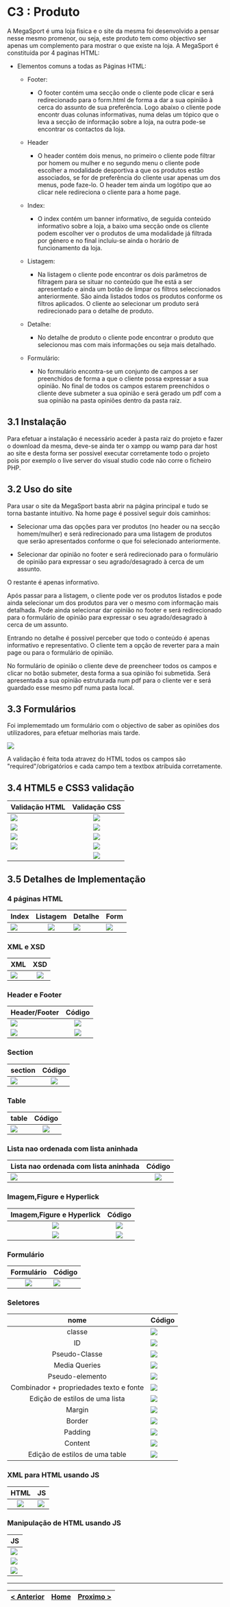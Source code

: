 # C3 : Produto

A MegaSport é uma loja fisica e o site da mesma foi desenvolvido a pensar nesse mesmo promenor, ou seja, este produto tem como objectivo ser apenas um complemento para mostrar o que existe na loja.
A MegaSport é constituida por 4 paginas HTML:

* Elementos comuns a todas as Páginas HTML:
    * Footer:
        * O footer contém uma secção onde o cliente pode clicar e será redirecionado para o form.html de forma a dar a sua opinião à cerca do assunto de sua preferência. Logo abaixo o cliente pode encontr duas colunas informativas, numa delas um tópico que o leva a secção de informação sobre a loja, na outra pode-se encontrar os contactos da loja.
    
    * Header
        * O header contém dois menus, no primeiro o cliente pode filtrar por homem ou mulher e no segundo menu o cliente pode escolher a modalidade desportiva a que os produtos estão associados, se for de preferência do cliente usar apenas um dos menus, pode faze-lo. O header tem ainda um logótipo que ao clicar nele redireciona o cliente para a home page.

    * Index:
        * O index contém um banner informativo, de seguida conteúdo informativo sobre a loja, a baixo uma secção onde os cliente podem escolher ver o produtos de uma modalidade já filtrada por género e no final incluíu-se ainda o horário de funcionamento da loja. 
    
    * Listagem:
        * Na listagem o cliente pode encontrar os dois parâmetros de filtragem para se situar no conteúdo que lhe está a ser apresentado e ainda um botão de limpar os filtros seleccionados anteriormente. São ainda listados todos os produtos conforme os filtros aplicados. O cliente ao selecionar um produto será redirecionado para o detalhe de produto.

    * Detalhe:
        * No detalhe de produto o cliente pode encontrar o produto que selecionou mas com mais informações ou seja mais detalhado.

    * Formulário:
        * No formulário encontra-se um conjunto de campos a ser preenchidos de forma a que o cliente possa expressar a sua opinião. No final de todos os campos estarem preenchidos o cliente deve submeter a sua opinião e será gerado um pdf com a sua opinião na pasta opiniões dentro da pasta raiz.


## 3.1 Instalação

Para efetuar a instalação é necessário aceder à pasta raiz do projeto e fazer o download da mesma, deve-se ainda ter o xampp ou wamp para dar host ao site e desta forma ser possivel executar corretamente todo o projeto pois por exemplo o live server do visual studio code não corre o ficheiro PHP.

## 3.2 Uso do site

Para usar o site da MegaSport basta abrir na página principal e tudo se torna bastante intuitivo. Na home page é possivel seguir dois caminhos:

* Selecionar uma das opções para ver produtos (no header ou na secção homem/mulher) e será redirecionado para uma listagem de produtos que serão apresentados conforme o que foi selecionado anteriormente.

* Selecionar dar opinião no footer e será redirecionado para o formulário de opinião para expressar o seu agrado/desagrado à cerca de um assunto.

O restante é apenas informativo.

Após passar para a listagem, o cliente pode ver os produtos listados e pode ainda selecionar um dos produtos para ver o mesmo com informação mais detalhada.
Pode ainda selecionar dar opinião no footer e será redirecionado para o formulário de opinião para expressar o seu agrado/desagrado à cerca de um assunto.

Entrando no detalhe é possivel perceber que todo o conteúdo é apenas informativo e representativo. O cliente tem a opção de reverter para a main page ou para o formulário de opinião.

No formulário de opinião o cliente deve de preencheer todos os campos e clicar no botão submeter, desta forma a sua opinião foi submetida. Será apresentada a sua opinião estruturada num pdf para o cliente ver e será guardado esse mesmo pdf numa pasta local. 

## 3.3 Formulários

Foi implememtado um formulário com o objectivo de saber as opiniões dos utilizadores, para efetuar melhorias mais tarde.

![](https://github.com/TIWM-Grupo5-2020/Project/blob/master/srcproj/img/form%20print.PNG)

A validação é feita toda atravez do HTML todos os campos são "required"/obrigatórios e cada campo tem a textbox atribuida corretamente.


## 3.4 HTML5 e CSS3 validação

| Validação HTML | Validação CSS |
|---|:-:|
| ![](https://github.com/TIWM-Grupo5-2020/Project/blob/master/srcproj/img/validation/indexhtmlV.PNG) | ![](https://github.com/TIWM-Grupo5-2020/Project/blob/master/srcproj/img/validation/indexcssV.PNG) |
| ![](https://github.com/TIWM-Grupo5-2020/Project/blob/master/srcproj/img/validation/listagemhtmlV.PNG) | ![](https://github.com/TIWM-Grupo5-2020/Project/blob/master/srcproj/img/validation/listagemcssV.PNG) |
| ![](https://github.com/TIWM-Grupo5-2020/Project/blob/master/srcproj/img/validation/detalhehtmlV.PNG?raw=true) | ![](https://github.com/TIWM-Grupo5-2020/Project/blob/master/srcproj/img/validation/detalhecssV.PNG) |
| ![](https://github.com/TIWM-Grupo5-2020/Project/blob/master/srcproj/img/validation/formhtmlV.PNG) | ![](https://github.com/TIWM-Grupo5-2020/Project/blob/master/srcproj/img/validation/formcssV.PNG) |
|   | ![](https://github.com/TIWM-Grupo5-2020/Project/blob/master/srcproj/img/validation/headerfootercssV.PNG)  |

## 3.5 Detalhes de Implementação

### 4 páginas HTML
| Index  | Listagem  | Detalhe  | Form  |
|---|:-:|---|---|
| ![](https://github.com/TIWM-Grupo5-2020/Project/blob/master/srcproj/img/detalhes%20implementa%C3%A7%C3%A3o/indext1.png)  | ![](https://github.com/TIWM-Grupo5-2020/Project/blob/master/srcproj/img/detalhes%20implementa%C3%A7%C3%A3o/listagemt1.png)  | ![](https://github.com/TIWM-Grupo5-2020/Project/blob/master/srcproj/img/detalhes%20implementa%C3%A7%C3%A3o/detalhet1.png)  | ![](https://github.com/TIWM-Grupo5-2020/Project/blob/master/srcproj/img/detalhes%20implementa%C3%A7%C3%A3o/formt1.png)  |


### XML e XSD
| XML  | XSD  |
|---|:-:|
| ![](https://github.com/TIWM-Grupo5-2020/Project/blob/master/srcproj/img/detalhes%20implementa%C3%A7%C3%A3o/xmlt2.png)  | ![](https://github.com/TIWM-Grupo5-2020/Project/blob/master/srcproj/img/detalhes%20implementa%C3%A7%C3%A3o/xsdt2.png)  |


### Header e Footer
| Header/Footer | Código |
|---------------|:------:|
|       ![](https://github.com/TIWM-Grupo5-2020/Project/blob/master/srcproj/img/detalhes%20implementa%C3%A7%C3%A3o/Headert3.png)        |   ![](https://github.com/TIWM-Grupo5-2020/Project/blob/master/srcproj/img/detalhes%20implementa%C3%A7%C3%A3o/headercodet3.png)     |
|       ![](https://github.com/TIWM-Grupo5-2020/Project/blob/master/srcproj/img/detalhes%20implementa%C3%A7%C3%A3o/footert3.png)        |   ![](https://github.com/TIWM-Grupo5-2020/Project/blob/master/srcproj/img/detalhes%20implementa%C3%A7%C3%A3o/footert3code.png)     |


### Section
| section | Código |
|---------|:------:|
|    ![](https://github.com/TIWM-Grupo5-2020/Project/blob/master/srcproj/img/detalhes%20implementa%C3%A7%C3%A3o/sectiont5.png)     |    ![](https://github.com/TIWM-Grupo5-2020/Project/blob/master/srcproj/img/detalhes%20implementa%C3%A7%C3%A3o/sectioncodet5.png)    |

### Table
| table | Código |
|-------|:------:|
|    ![](https://github.com/TIWM-Grupo5-2020/Project/blob/master/srcproj/img/detalhes%20implementa%C3%A7%C3%A3o/tablet6.png)   |   ![](https://github.com/TIWM-Grupo5-2020/Project/blob/master/srcproj/img/detalhes%20implementa%C3%A7%C3%A3o/tablecodet6.png)    |


### Lista nao ordenada com lista aninhada
| Lista nao ordenada com lista aninhada | Código |
|---------------------------------------|:------:|
| ![](https://github.com/TIWM-Grupo5-2020/Project/blob/master/srcproj/img/detalhes%20implementa%C3%A7%C3%A3o/laninhadat7.png)                                      | ![](https://github.com/TIWM-Grupo5-2020/Project/blob/master/srcproj/img/detalhes%20implementa%C3%A7%C3%A3o/laninhadat7code.png)       |


### Imagem,Figure e Hyperlick
| Imagem,Figure e Hyperlick | Código |
|:-----------------------:|:------:|
|      ![](https://github.com/TIWM-Grupo5-2020/Project/blob/master/srcproj/img/detalhes%20implementa%C3%A7%C3%A3o/ifhi1t8.png)                   |    ![](https://github.com/TIWM-Grupo5-2020/Project/blob/master/srcproj/img/detalhes%20implementa%C3%A7%C3%A3o/ifhcodet8.png)     |
|   ![](https://github.com/TIWM-Grupo5-2020/Project/blob/master/srcproj/img/detalhes%20implementa%C3%A7%C3%A3o/ifhi2t8.png)      |![](https://github.com/TIWM-Grupo5-2020/Project/blob/master/srcproj/img/detalhes%20implementa%C3%A7%C3%A3o/ifhcodet8.png)     |

### Formulário
| Formulário | Código |
|:----------:|--------|
|     ![](https://github.com/TIWM-Grupo5-2020/Project/blob/master/srcproj/img/detalhes%20implementa%C3%A7%C3%A3o/formt9.png)       |   ![](https://github.com/TIWM-Grupo5-2020/Project/blob/master/srcproj/img/detalhes%20implementa%C3%A7%C3%A3o/formcodet9.png)     |


### Seletores
|                   nome                  | Código |
|:---------------------------------------:|--------|
| classe                                  | ![](https://github.com/TIWM-Grupo5-2020/Project/blob/master/srcproj/img/detalhes%20implementa%C3%A7%C3%A3o/classet10.png)  |
| ID                                      | ![](https://github.com/TIWM-Grupo5-2020/Project/blob/master/srcproj/img/detalhes%20implementa%C3%A7%C3%A3o/idt10.png)  |
| Pseudo-Classe                           | ![](https://github.com/TIWM-Grupo5-2020/Project/blob/master/srcproj/img/detalhes%20implementa%C3%A7%C3%A3o/pseudoclasset10.png)  |
| Media Queries                           | ![](https://github.com/TIWM-Grupo5-2020/Project/blob/master/srcproj/img/detalhes%20implementa%C3%A7%C3%A3o/mediaqueriest10.png)  |
| Pseudo-elemento                         | ![](https://github.com/TIWM-Grupo5-2020/Project/blob/master/srcproj/img/detalhes%20implementa%C3%A7%C3%A3o/pseudo-elementot10.png)  |
| Combinador + propriedades texto e fonte | ![](https://github.com/TIWM-Grupo5-2020/Project/blob/master/srcproj/img/detalhes%20implementa%C3%A7%C3%A3o/Combinador%2Bpropriedades%20texto%20e%20fontet10.png)  |
| Edição de estilos  de uma lista         | ![](https://github.com/TIWM-Grupo5-2020/Project/blob/master/srcproj/img/detalhes%20implementa%C3%A7%C3%A3o/eestiloslistat10.png)  |
| Margin                                  | ![](https://github.com/TIWM-Grupo5-2020/Project/blob/master/srcproj/img/detalhes%20implementa%C3%A7%C3%A3o/margint10.png)  |
| Border                                  | ![](https://github.com/TIWM-Grupo5-2020/Project/blob/master/srcproj/img/detalhes%20implementa%C3%A7%C3%A3o/bordert10.png)  |
| Padding                                 | ![](https://github.com/TIWM-Grupo5-2020/Project/blob/master/srcproj/img/detalhes%20implementa%C3%A7%C3%A3o/paddingt10.png)  |
| Content                                 | ![](https://github.com/TIWM-Grupo5-2020/Project/blob/master/srcproj/img/detalhes%20implementa%C3%A7%C3%A3o/edittable%20t10.png)  |
| Edição de estilos de uma table          | ![](https://github.com/TIWM-Grupo5-2020/Project/blob/master/srcproj/img/detalhes%20implementa%C3%A7%C3%A3o/edittablet10.png)  |



### XML para HTML usando JS
|  HTML | JS    |
|:-----:|-------|
| ![](https://github.com/TIWM-Grupo5-2020/Project/blob/master/srcproj/img/detalhes%20implementa%C3%A7%C3%A3o/xmlhtmlt11.png) | ![](https://github.com/TIWM-Grupo5-2020/Project/blob/master/srcproj/img/detalhes%20implementa%C3%A7%C3%A3o/xmlhtmli2t11.png) |


### Manipulação de HTML usando JS
| JS    |
|-------|
| ![](https://github.com/TIWM-Grupo5-2020/Project/blob/master/srcproj/img/detalhes%20implementa%C3%A7%C3%A3o/i1t12.png) |
| ![](https://github.com/TIWM-Grupo5-2020/Project/blob/master/srcproj/img/detalhes%20implementa%C3%A7%C3%A3o/i2t12.png) |
| ![](https://github.com/TIWM-Grupo5-2020/Project/blob/master/srcproj/img/detalhes%20implementa%C3%A7%C3%A3o/i3t12.png) |

---
[< Anterior](c2.md) | [Home](https://github.com/TIWM-Grupo5-2020/Project) | [Proximo >](c4.md)
:--- | :---: | ---: 
